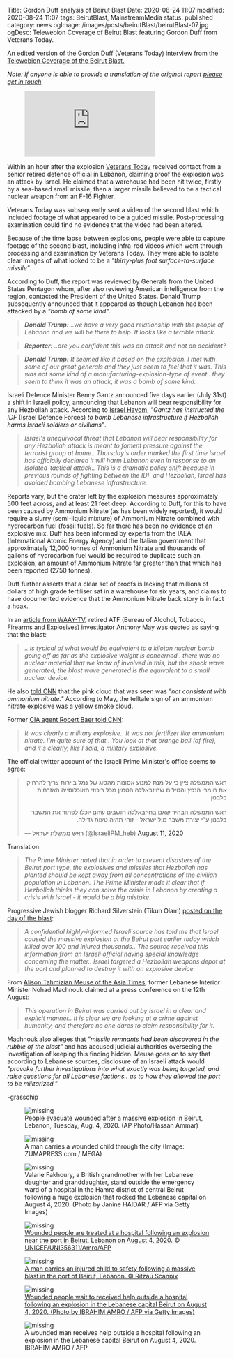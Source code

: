 Title: Gordon Duff analysis of Beirut Blast
Date: 2020-08-24 11:07
modified: 2020-08-24 11:07
tags: BeirutBlast, MainstreamMedia
status: published
category: news
ogImage: /images/posts/beirutBlast/beirutBlast-07.jpg
ogDesc: Telewebion Coverage of Beirut Blast featuring Gordon Duff from Veterans Today.

<!-- PELICAN_BEGIN_SUMMARY -->

An edited version of the Gordon Duff (Veterans Today) interview from the [Telewebion Coverage of the Beirut Blast.](https://www.telewebion.com/episode/2339550)

*Note: If anyone is able to provide a translation of the original report [please get in touch](https://grasschip.netlify.app/pages/about.html).*

<figure class="video_youtube">
	<iframe
		src="https://www.youtube-nocookie.com/embed/8lwvi19TqAQ"
		frameborder="0"
		allow="accelerometer; autoplay; encrypted-media; gyroscope; picture-in-picture"
		allowfullscreen="true">
	</iframe>
</figure>

<!-- PELICAN_END_SUMMARY -->

Within an hour after the explosion [Veterans Today](https://www.veteranstoday.com/2020/08/18/breaking-israel-nukes-beirut/) received contact from a senior retired defence official in Lebanon, claiming proof the explosion was an attack by Israel. He claimed that a warehouse had been hit twice, firstly by a sea-based small missile, then a larger missile believed to be a tactical nuclear weapon from an F-16 Fighter.

Veterans Today was subsequently sent a video of the second blast which included footage of what appeared to be a guided missile. Post-processing examination could find no evidence that the video had been altered.

Because of the time lapse between explosions, people were able to capture footage of the second blast, including infra-red videos which went through processing and examination by Veterans Today. They were able to isolate clear images of what looked to be a *"thirty-plus foot surface-to-surface missile"*.

According to Duff, the report was reviewed by Generals from the United States Pentagon whom, after also reviewing American intelligence from the region, contacted the President of the United States. Donald Trump subsequently announced that it appeared as though Lebanon had been attacked by a *"bomb of some kind"*.

> **_Donald Trump:_** *..we have a very good relationship with the people of Lebanon and we will be there to help. It looks like a terrible attack.*

> **_Reporter:_** *..are you confident this was an attack and not an accident?*

> **_Donald Trump:_** *It seemed like it based on the explosion. I met with some of our great generals and they just seem to feel that it was. This was not some kind of a manufacturing-explosion-type of event.. they seem to think it was an attack, it was a bomb of some kind.*

Israeli Defence Minister Benny Gantz announced five days earlier (July 31st) a shift in Israeli policy, announcing that Lebanon will bear responsibility for any Hezbollah attack. According to [Israel Hayom](https://www.israelhayom.com/2020/07/31/in-dramatic-policy-shift-israel-to-hold-lebanon-accountable-for-hezbollah-attack/), *"Gantz has instructed the IDF* (Israel Defence Forces) *to bomb Lebanese infrastructure if Hezbollah harms Israeli soldiers or civilians"*.

> *Israel's unequivocal threat that Lebanon will bear responsibility for any Hezbollah attack is meant to foment pressure against the terrorist group at home.. Thursday's order marked the first time Israel has officially declared it will harm Lebanon even in response to an isolated-tactical attack.. This is a dramatic policy shift because in previous rounds of fighting between the IDF and Hezbollah, Israel has avoided bombing Lebanese infrastructure.*

Reports vary, but the crater left by the explosion measures approximately 500 feet across, and at least 21 feet deep. According to Duff, for this to have been caused by Ammonium Nitrate (as has been widely reported), it would require a slurry (semi-liquid mixture) of Ammonium Nitrate combined with hydrocarbon fuel (fossil fuels). So far there has been no evidence of an explosive mix. Duff has been informed by experts from the IAEA (International Atomic Energy Agency) and the Italian government that approximately 12,000 tonnes of Ammonium Nitrate and thousands of gallons of hydrocarbon fuel would be required to duplicate such an explosion, an amount of Ammonium Nitrate far greater than that which has been reported (2750 tonnes).

Duff further asserts that a clear set of proofs is lacking that millions of dollars of high grade fertiliser sat in a warehouse for six years, and claims to have documented evidence that the Ammonium Nitrate back story is in fact a hoax.

In an [article from WAAY-TV](https://www.waaytv.com/content/news/572013472.html), retired ATF (Bureau of Alcohol, Tobacco, Firearms and Explosives) investigator Anthony May was quoted as saying that the blast:

> *.. is typical of what would be equivalent to a kiloton nuclear bomb going off as far as the explosive weight is concerned.. there was no nuclear material that we know of involved in this, but the shock wave generated, the blast wave generated is the equivalent to a small nuclear device.*

He also [told CNN](https://edition.cnn.com/middleeast/live-news/lebanon-beirut-explosion-live-updates-dle-intl/h_ee75b837895eb26728464ff5fdb6b36b) that the pink cloud that was seen was *"not consistent with ammonium nitrate."* According to May, the telltale sign of an ammonium nitrate explosive was a yellow smoke cloud.

Former [CIA agent Robert Baer told CNN](https://edition.cnn.com/middleeast/live-news/lebanon-beirut-explosion-live-updates-dle-intl/h_0f646d1827f2f246b9c48701b5c8eac5):

> *It was clearly a military explosive.. It was not fertilizer like ammonium nitrate. I'm quite sure of that.. You look at that orange ball (of fire), and it's clearly, like I said, a military explosive.*

The official twitter account of the Israeli Prime Minister's office seems to agree:

<div class="tweet">
	<blockquote class="twitter-tweet" data-conversation="none" data-lang="en" data-theme="dark">
		<p lang="iw" dir="rtl">
			ראש הממשלה ציין כי על מנת למנוע אסונות מהסוג של נמל ביירות צריך להרחיק את חומרי הנפץ והטילים שחיזבאללה הטמין מכל ריכוזי האוכלוסייה האזרחית בלבנון.
			<br><br>
			ראש הממשלה הבהיר שאם בחיזבאללה חושבים שהם יוכלו לפתור את המשבר בלבנון ע&quot;י יצירת משבר מול ישראל - זוהי תהיה טעות גדולה.
		</p>
		&mdash; ראש ממשלת ישראל (@IsraeliPM_heb)
		<a href="https://twitter.com/IsraeliPM_heb/status/1293203097565769733?ref_src=twsrc%5Etfw">August 11, 2020</a>
	</blockquote>
	<script async src="https://platform.twitter.com/widgets.js" charset="utf-8"></script>
</div>

Translation:

> *The Prime Minister noted that in order to prevent disasters of the Beirut port type, the explosives and missiles that Hezbollah has planted should be kept away from all concentrations of the civilian population in Lebanon. The Prime Minister made it clear that if Hezbollah thinks they can solve the crisis in Lebanon by creating a crisis with Israel - it would be a big mistake.*

Progressive Jewish blogger Richard Silverstein (Tikun Olam) [posted on the day of the blast](https://www.richardsilverstein.com/2020/08/04/breaking-israel-bombed-beirut/):

> *A confidential highly-informed Israeli source has told me that Israel caused the massive explosion at the Beirut port earlier today which killed over 100 and injured thousands.. The source received this information from an Israeli official having special knowledge concerning the matter.. Israel targeted a Hezbollah weapons depot at the port and planned to destroy it with an explosive device.*

From [Alison Tahmizian Meuse of the Asia Times](https://asiatimes.com/2020/08/lebanon-ex-interior-minister-israel-blew-up-port/), former Lebanese Interior Minister Nohad Machnouk claimed at a press conference on the 12th August:

> *This operation in Beirut was carried out by Israel in a clear and explicit manner.. It is clear we are looking at a crime against humanity, and therefore no one dares to claim responsibility for it.*

Machnouk also alleges that *"missile remnants had been discovered in the rubble of the blast"* and has accused judicial authorities overseeing the investigation of keeping this finding hidden. Meuse goes on to say that according to Lebanese sources, disclosure of an Israeli attack would *"provoke further investigations into what exactly was being targeted, and raise questions for all Lebanese factions.. as to how they allowed the port to be militarized."*

-grasschip

<figure class="image">
	<img src='/images/posts/beirutBlast/beirutBlast-03.jpg' alt='missing' />
	<figcaption>
		People evacuate wounded after a massive explosion in Beirut, Lebanon, Tuesday, Aug. 4, 2020. (AP Photo/Hassan Ammar)
	</figcaption>
</figure>

<figure class="image">
	<img src='/images/posts/beirutBlast/beirutBlast-06.jpg' alt='missing' />
	<figcaption>
		A man carries a wounded child through the city (Image: ZUMAPRESS.com / MEGA)
	</figcaption>
</figure>

<figure class="image">
	<img src='/images/posts/beirutBlast/beirutBlast-05.jpg' alt='missing' />
	<figcaption>
		Valarie Fakhoury, a British grandmother with her Lebanese daughter and granddaughter, stand outside the emergency ward of a hospital in the Hamra district of central Beirut following a huge explosion that rocked the Lebanese capital on August 4, 2020. (Photo by Janine HAIDAR / AFP via Getty Images)
	</figcaption>
</figure>

<figure class="image">
	<img src='/images/posts/beirutBlast/beirutBlast-01.jpg' alt='missing' />
	<figcaption>
		<a href="https://www.unicefusa.org/stories/deadly-blast-rocks-lebanon-already-crisis/37528">
			Wounded people are treated at a hospital following an explosion near the port in Beirut, Lebanon on August 4, 2020. © UNICEF/UNI356311/Amro/AFP
		</a>
	</figcaption>
</figure>

<figure class="image">
	<img src='/images/posts/beirutBlast/beirutBlast-04.jpg' alt='missing' />
	<figcaption>
		<a href="https://www.unhcr.org/lb/13297-unhcr-supporting-lebanons-relief-and-recovery-efforts-following-the-devastating-beirut-explosion.html/5f2d0b774">
			A man carries an injured child to safety following a massive blast in the port of Beirut, Lebanon. © Ritzau Scanpix
		</a>
	</figcaption>
</figure>

<figure class="image">
	<img src='/images/posts/beirutBlast/beirutBlast-02.jpg' alt='missing' />
	<figcaption>
		<a href="https://www.savethechildren.net/news/fears-children-beirut-explosion-hospitals-are-completely-overwhelmed">
			Wounded people wait to received help outside a hospital following an explosion in the Lebanese capital Beirut on August 4, 2020. (Photo by IBRAHIM AMRO / AFP via Getty Images)
		</a>
	</figcaption>
</figure>

<figure class="image">
	<img src='/images/posts/beirutBlast/beirutBlast-07.jpg' alt='missing' />
	<figcaption>
		A wounded man receives help outside a hospital following an explosion in the Lebanese capital Beirut on August 4, 2020. IBRAHIM AMRO / AFP
	</figcaption>
</figure>

